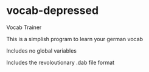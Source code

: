 # vocab-depressed
Vocab Trainer

This is a simplish program to learn your german vocab

Includes no global variables

Includes the revoloutionary .dab file format
